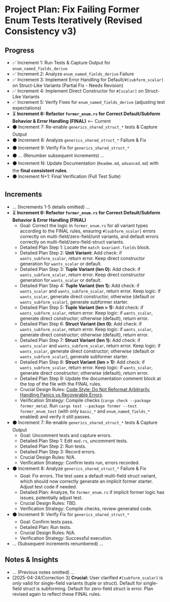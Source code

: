 # Project Plan: Fix Failing Former Enum Tests Iteratively (Revised Consistency v3)

## Progress

*   ✅ Increment 1: Run Tests & Capture Output for `enum_named_fields_derive`
*   ✅ Increment 2: Analyze `enum_named_fields_derive` Failure
*   ✅ Increment 3: Implement Error Handling for Default/`#[subform_scalar]` on Struct-Like Variants (Partial Fix - Needs Revision)
*   ✅ Increment 4: Implement Direct Constructor for `#[scalar]` on Struct-Like Variants
*   ✅ Increment 5: Verify Fixes for `enum_named_fields_derive` (adjusting test expectations)
*   ⏳ **Increment 6: Refactor `former_enum.rs` for Correct Default/Subform Behavior & Error Handling (FINAL)** <-- Current
*   ⚫ Increment 7: Re-enable `generics_shared_struct_*` tests & Capture Output
*   ⚫ Increment 8: Analyze `generics_shared_struct_*` Failure & Fix
*   ⚫ Increment 9: Verify Fix for `generics_shared_struct_*`
*   ⚫ ... (Renumber subsequent increments) ...
*   ⚫ Increment N: Update Documentation (`Readme.md`, `advanced.md`) with the **final consistent rules**.
*   ⚫ Increment N+1: Final Verification (Full Test Suite)

## Increments

*   ... (Increments 1-5 details omitted) ...
*   ⏳ **Increment 6: Refactor `former_enum.rs` for Correct Default/Subform Behavior & Error Handling (FINAL)**
    *   Goal: Correct the logic in `former_enum.rs` for all variant types according to the FINAL rules, ensuring `#[subform_scalar]` errors correctly on multi-field/zero-field/unit variants, and default errors correctly on multi-field/zero-field-struct variants.
    *   Detailed Plan Step 1: Locate the `match &variant.fields` block.
    *   Detailed Plan Step 2: **Unit Variant:** Add check: if `wants_subform_scalar`, return error. Keep direct constructor generation for `wants_scalar` or default.
    *   Detailed Plan Step 3: **Tuple Variant (len 0):** Add check: if `wants_subform_scalar`, return error. Keep direct constructor generation for `wants_scalar` or default.
    *   Detailed Plan Step 4: **Tuple Variant (len 1):** Add check: if `wants_scalar` and `wants_subform_scalar`, return error. Keep logic: if `wants_scalar`, generate direct constructor; otherwise (default or `wants_subform_scalar`), generate subformer starter.
    *   Detailed Plan Step 5: **Tuple Variant (len > 1):** Add check: if `wants_subform_scalar`, return error. Keep logic: if `wants_scalar`, generate direct constructor; otherwise (default), return error.
    *   Detailed Plan Step 6: **Struct Variant (len 0):** Add check: if `wants_subform_scalar`, return error. Keep logic: if `wants_scalar`, generate direct constructor; otherwise (default), return error.
    *   Detailed Plan Step 7: **Struct Variant (len 1):** Add check: if `wants_scalar` and `wants_subform_scalar`, return error. Keep logic: if `wants_scalar`, generate direct constructor; otherwise (default or `wants_subform_scalar`), generate subformer starter.
    *   Detailed Plan Step 8: **Struct Variant (len > 1):** Add check: if `wants_subform_scalar`, return error. Keep logic: if `wants_scalar`, generate direct constructor; otherwise (default), return error.
    *   Detailed Plan Step 9: Update the documentation comment block at the top of the file with the FINAL rules.
    *   Crucial Design Rules: [Code Style: Do Not Reformat Arbitrarily](#code-style-do-not-reformat-arbitrarily), [Handling Panics vs Recoverable Errors](#handling-panics-vs-recoverable-errors).
    *   Verification Strategy: Compile checks (`cargo check --package former_meta`). Run `cargo test --package former --test former_enum_test` (with only `basic_*` and `enum_named_fields_*` enabled) and verify it still passes.
*   ⚫ Increment 7: Re-enable `generics_shared_struct_*` tests & Capture Output
    *   Goal: Uncomment tests and capture errors.
    *   Detailed Plan Step 1: Edit `mod.rs`, uncomment tests.
    *   Detailed Plan Step 2: Run tests.
    *   Detailed Plan Step 3: Record errors.
    *   Crucial Design Rules: N/A.
    *   Verification Strategy: Confirm tests run, errors recorded.
*   ⚫ Increment 8: Analyze `generics_shared_struct_*` Failure & Fix
    *   Goal: Fix errors. The test uses a default multi-field struct variant, which should now correctly generate an implicit former starter. Adjust test code if needed.
    *   Detailed Plan: Analyze, fix `former_enum.rs` if implicit former logic has issues, potentially adjust test.
    *   Crucial Design Rules: TBD.
    *   Verification Strategy: Compile checks, review generated code.
*   ⚫ Increment 9: Verify Fix for `generics_shared_struct_*`
    *   Goal: Confirm tests pass.
    *   Detailed Plan: Run tests.
    *   Crucial Design Rules: N/A.
    *   Verification Strategy: Successful execution.
*   ... (Subsequent increments renumbered) ...

## Notes & Insights
*   ... (Previous notes omitted) ...
*   [2025-04-24/Correction 3] **Crucial:** User clarified `#[subform_scalar]` is *only* valid for single-field variants (tuple or struct). Default for single-field struct is subforming. Default for zero-field struct is error. Plan revised again to reflect these FINAL rules.
